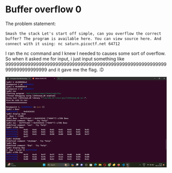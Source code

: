 # Buffer overflow 0
The problem statement:
```
Smash the stack Let's start off simple, can you overflow the correct buffer? The program is available here. You can view source here. And connect with it using: nc saturn.picoctf.net 64712
```
I ran the nc command and I knew I needed to causes some sort of overflow. So when it asked me for input, i just input something like 9999999999999999999999999999999999999999999999999999999999999999999999999 and it gave me the flag. :D

![Alt text](image.png)